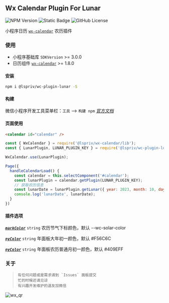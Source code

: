## Wx Calendar Plugin For Lunar
![NPM Version](https://img.shields.io/npm/v/@lspriv/wc-plugin-lunar)
![Static Badge](https://img.shields.io/badge/coverage-later-a9a9a9)
![GitHub License](https://img.shields.io/github/license/lspriv/wc-plugin-lunar)

小程序日历 [`wx-calendar`](https://github.com/lspriv/wx-calendar) 农历插件

### 使用
- 小程序基础库 `SDKVersion` >= 3.0.0
- 日历组件 [`wx-calendar`](https://github.com/lspriv/wx-calendar) >= 1.8.0

#### 安装
```bash
npm i @lspriv/wc-plugin-lunar -S
```

#### 构建
微信小程序开发工具菜单栏：`工具` --> `构建 npm`
[*官方文档*](https://developers.weixin.qq.com/miniprogram/dev/devtools/npm.html#_2-%E6%9E%84%E5%BB%BA-npm)

#### 页面使用
```html
<calendar id="calendar" />
```
```javascript
const { WxCalendar } = require('@lspriv/wx-calendar/lib');
const { LunarPlugin, LUNAR_PLUGIN_KEY } = require('@lspriv/wc-plugin-lunar');

WxCalendar.use(LunarPlugin);

Page({
  handleCalendarLoad() {
    const calendar = this.selectComponent('#calendar');
    const lunarPlugin = calendar.getPlugin(LUNAR_PLUGIN_KEY);
    // 获取农历信息
    const lunarDate = lunarPlugin.getLunar({ year: 2023, month: 10, day: 26 });
    console.log('lunarDate', lunarDate);
  }
})
```

#### 插件选项
[***`markColor`***](#cli) `string` 农历节气下标颜色，默认 --wc-solar-color

[***`nyColor`***](#cli) `string` 年面板大年初一颜色，默认 #F56C6C

[***`nyColor`***](#cli) `string` 年面板农历普通月初一颜色，默认 #409EFF

### 关于

>     有任何问题或是需求请到 `Issues` 面板提交
>     忙的时候还请见谅
>     有兴趣开发维护的道友加微信

![wx_qr](https://chat.qilianyun.net/static/git/calendar/wx.png)

